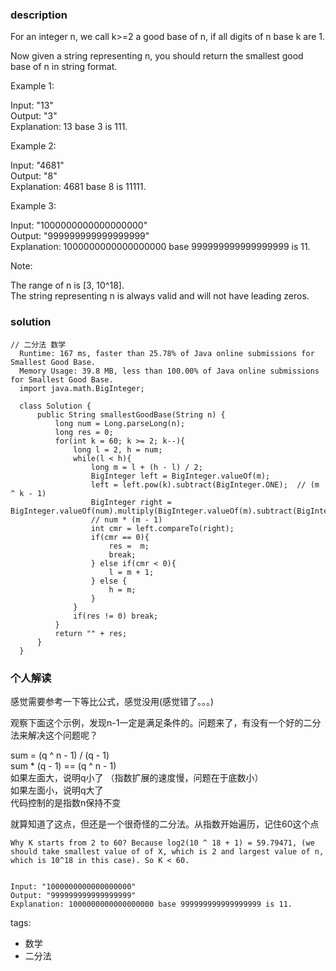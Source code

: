 ### description      
  For an integer n, we call k>=2 a good base of n, if all digits of n base k are 1.    
      
  Now given a string representing n, you should return the smallest good base of n in string format.    
      
  Example 1:    
      
  Input: "13"    
  Output: "3"    
  Explanation: 13 base 3 is 111.    
       
      
  Example 2:    
      
  Input: "4681"    
  Output: "8"    
  Explanation: 4681 base 8 is 11111.    
       
      
  Example 3:    
      
  Input: "1000000000000000000"    
  Output: "999999999999999999"    
  Explanation: 1000000000000000000 base 999999999999999999 is 11.    
       
      
  Note:    
      
  The range of n is [3, 10^18].    
  The string representing n is always valid and will not have leading zeros.    
### solution      
```      
// 二分法 数学    
  Runtime: 167 ms, faster than 25.78% of Java online submissions for Smallest Good Base.    
  Memory Usage: 39.8 MB, less than 100.00% of Java online submissions for Smallest Good Base.    
  import java.math.BigInteger;  
    
  class Solution {  
      public String smallestGoodBase(String n) {  
          long num = Long.parseLong(n);  
          long res = 0;  
          for(int k = 60; k >= 2; k--){  
              long l = 2, h = num;  
              while(l < h){  
                  long m = l + (h - l) / 2;  
                  BigInteger left = BigInteger.valueOf(m);  
                  left = left.pow(k).subtract(BigInteger.ONE);  // (m ^ k - 1)  
                  BigInteger right = BigInteger.valueOf(num).multiply(BigInteger.valueOf(m).subtract(BigInteger.ONE));  
                  // num * (m - 1)  
                  int cmr = left.compareTo(right);  
                  if(cmr == 0){  
                      res =  m;  
                      break;  
                  } else if(cmr < 0){  
                      l = m + 1;  
                  } else {  
                      h = m;  
                  }  
              }  
              if(res != 0) break;  
          }  
          return "" + res;  
      }  
  }    
```      
      
### 个人解读      
  感觉需要参考一下等比公式，感觉没用(感觉错了。。。)    
      
  观察下面这个示例，发现n-1一定是满足条件的。问题来了，有没有一个好的二分法来解决这个问题呢？    
      
  sum = (q ^ n - 1) / (q - 1)    
  sum * (q - 1) == (q ^ n - 1)    
  如果左面大，说明q小了 （指数扩展的速度慢，问题在于底数小）    
  如果左面小，说明q大了     
  代码控制的是指数n保持不变    
    
  就算知道了这点，但还是一个很奇怪的二分法。从指数开始遍历，记住60这个点  
  ```  
  Why K starts from 2 to 60? Because log2(10 ^ 18 + 1) = 59.79471, (we should take smallest value of of X, which is 2 and largest value of n, which is 10^18 in this case). So K < 60.  
    
  
  ```  
      
      
  ```    
  Input: "1000000000000000000"    
  Output: "999999999999999999"    
  Explanation: 1000000000000000000 base 999999999999999999 is 11.    
  ```    
      
tags:      
  -  数学    
  -  二分法    
